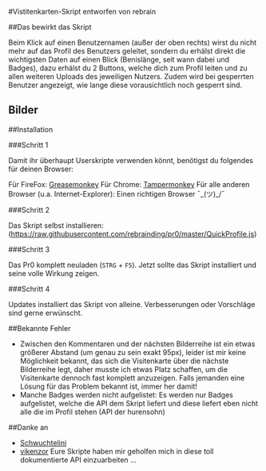 #Vistitenkarten-Skript
entworfen von rebrain

##Das bewirkt das Skript

Beim Klick auf einen Benutzernamen (außer der oben rechts) wirst du nicht mehr auf das Profil des Benutzers geleitet, sondern
du erhälst direkt die wichtigsten Daten auf einen Blick (Benislänge, seit wann dabei und Badges), dazu erhälst du 2 Buttons,
welche dich zum Profil leiten und zu allen weiteren Uploads des jeweiligen Nutzers. Zudem wird bei gesperrten Benutzer
angezeigt, wie lange diese vorausichtlich noch gesperrt sind.

## Bilder

##Installation

###Schritt 1

Damit ihr überhaupt Userskripte verwenden könnt, benötigst du folgendes für deinen Browser:

Für FireFox: [Greasemonkey](https://addons.mozilla.org/de/firefox/addon/greasemonkey/)
Für Chrome: [Tampermonkey](https://chrome.google.com/webstore/detail/tampermonkey/dhdgffkkebhmkfjojejmpbldmpobfkfo?hl=de)
Für alle anderen Browser (u.a. Internet-Explorer): Einen richtigen Browser ¯\_(ツ)_/¯

###Schritt 2

Das Skript selbst installieren:
(https://raw.githubusercontent.com/rebrainding/pr0/master/QuickProfile.js)

###Schritt 3

Das Pr0 komplett neuladen (`STRG` + `F5`). Jetzt sollte das Skript installiert und seine volle Wirkung zeigen.

###Schritt 4

Updates installiert das Skript von alleine. Verbesserungen oder Vorschläge sind gerne erwünscht.

##Bekannte Fehler

* Zwischen den Kommentaren und der nächsten Bilderreihe ist ein etwas größerer Abstand (um genau zu sein exakt 95px),
leider ist mir keine Möglichkeit bekannt, das sich die Visitenkarte über die nächste Bilderreihe legt, daher musste
ich etwas Platz schaffen, um die Visitenkarte dennoch fast komplett anzuzeigen. Falls jemanden eine Lösung für das Problem
bekannt ist, immer her damit!
* Manche Badges werden nicht aufgelistet: Es werden nur Badges aufgelistet, welche die API dem Skript liefert
und diese liefert eben nicht alle die im Profil stehen (API der hurensohn)

##Danke an

* [Schwuchtelini](http://pr0gramm.com/user/Schwuchtelini)
* [vikenzor](http://pr0gramm.com/user/vikenzor)
Eure Skripte haben mir geholfen mich in diese toll dokumentierte API einzuarbeiten ...
